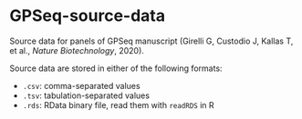 # GPSeq-source-data

Source data for panels of GPSeq manuscript (Girelli G, Custodio J, Kallas T, et al., *Nature Biotechnology*, 2020).

Source data are stored in either of the following formats:

- `.csv`: comma-separated values
- `.tsv`: tabulation-separated values
- `.rds`: RData binary file, read them with `readRDS` in R
